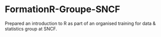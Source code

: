 # FormationR-Groupe-SNCF
Prepared an introduction to R as part of an organised training for data &amp; statistics group at SNCF. 
